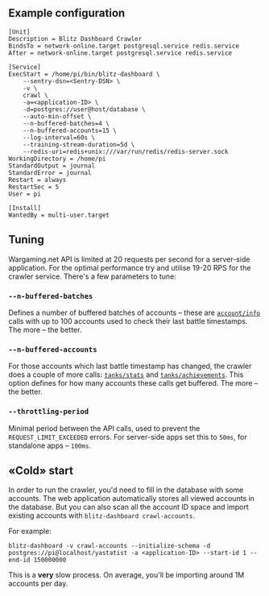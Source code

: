 ## Example configuration

```unit file (systemd)
[Unit]
Description = Blitz Dashboard Crawler
BindsTo = network-online.target postgresql.service redis.service
After = network-online.target postgresql.service redis.service

[Service]
ExecStart = /home/pi/bin/blitz-dashboard \
    --sentry-dsn=<Sentry-DSN> \
    -v \
    crawl \
    -a=<application-ID> \
    -d=postgres://user@host/database \
    --auto-min-offset \
    --n-buffered-batches=4 \
    --n-buffered-accounts=15 \
    --log-interval=60s \
    --training-stream-duration=5d \
    --redis-uri=redis+unix:///var/run/redis/redis-server.sock
WorkingDirectory = /home/pi
StandardOutput = journal
StandardError = journal
Restart = always
RestartSec = 5
User = pi

[Install]
WantedBy = multi-user.target
```

## Tuning

Wargaming.net API is limited at 20 requests per second for a server-side application. For the optimal performance try and utilise 19-20 RPS for the crawler service. There's a few parameters to tune:

### `--n-buffered-batches`

Defines a number of buffered batches of accounts – these are [`account/info`](https://developers.wargaming.net/reference/all/wotb/account/info/) calls with up to 100 accounts used to check their last battle timestamps. The more – the better.

### `--n-buffered-accounts`

For those accounts which last battle timestamp has changed, the crawler does a couple of more calls: [`tanks/stats`](https://developers.wargaming.net/reference/all/wotb/tanks/stats/) and [`tanks/achievements`](https://developers.wargaming.net/reference/all/wotb/tanks/achievements/). This option defines for how many accounts these calls get buffered. The more – the better.

### `--throttling-period`

Minimal period between the API calls, used to prevent the `REQUEST_LIMIT_EXCEEDED` errors. For server-side apps set this to `50ms`, for standalone apps – `100ms`.

## «Cold» start

In order to run the crawler, you'd need to fill in the database with some accounts. The web application automatically stores all viewed accounts in the database. But you can also scan all the account ID space and import existing accounts with `blitz-dashboard crawl-accounts`.

For example:

```shell
blitz-dashboard -v crawl-accounts --initialize-schema -d postgres://pi@localhost/yastatist -a <application-ID> --start-id 1 --end-id 150000000
```

This is a **very** slow process. On average, you'll be importing around 1M accounts per day.
